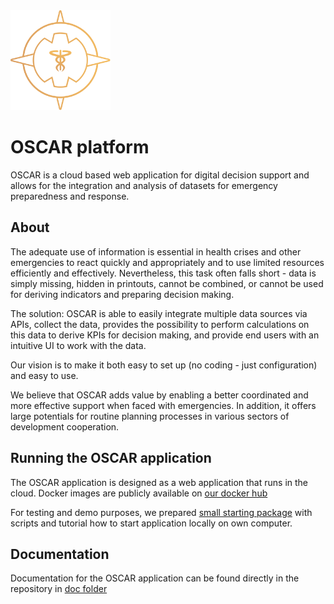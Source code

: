 <img src='logo/Oscar_logo.svg' width='160'>

# OSCAR platform

OSCAR is a cloud based web application for digital decision support and allows for the integration and analysis of datasets for emergency preparedness and response.

## About

The adequate use of information is essential in health crises and other emergencies to react quickly and appropriately and to use limited resources efficiently and effectively. Nevertheless, this task often falls short - data is simply missing, hidden in printouts, cannot be combined, or cannot be used for deriving indicators and preparing decision making. 

The solution: OSCAR is able to easily integrate multiple data sources via APIs, collect the data, provides the possibility to perform calculations on this data to derive KPIs for decision making, and provide end users with an intuitive UI to work with the data. 

Our vision is to make it both easy to set up (no coding - just configuration) and easy to use.

We believe that OSCAR adds value by enabling a better coordinated and more effective support when faced with emergencies. In addition, it offers large potentials for routine planning processes in various sectors of development cooperation.


## Running the OSCAR application

The OSCAR application is designed as a web application that runs in the cloud. Docker images are publicly available on [our docker hub](https://hub.docker.com/u/oscarplatform)

For testing and demo purposes, we prepared [small starting package](./oscar_starting_package.zip) with scripts and tutorial how to start application locally on own computer.

## Documentation

Documentation for the OSCAR application can be found directly in the repository in [doc folder](./doc/README.md)
